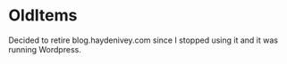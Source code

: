 # OldItems
Decided to retire blog.haydenivey.com since I stopped using it and it was running Wordpress.
